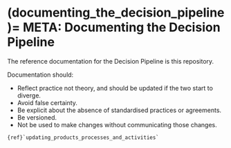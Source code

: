 (documenting_the_decision_pipeline)=
META: Documenting the Decision Pipeline
=================================

The reference documentation for the Decision Pipeline is this repository.

Documentation should:

- Reflect practice not theory, and should be updated if the two start to diverge.
- Avoid false certainty.
- Be explicit about the absence of standardised practices or agreements.
- Be versioned.
- Not be used to make changes without communicating those changes.

```{seealso}
{ref}`updating_products_processes_and_activities`
```